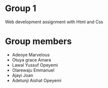 # Group 1
Web development assignment with Html and Css

# Group members
* Adeoye Marvelous
* Otuya grace Amara
* Lawal Yussuf Opeyemi
* Olarewaju Emmanuel
* Ajayi Joan
* Adetunji Aishat Opeyemi
